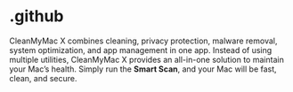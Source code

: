 # .github
CleanMyMac X combines cleaning, privacy protection, malware removal, system optimization, and app management in one app. Instead of using multiple utilities, CleanMyMac X provides an all-in-one solution to maintain your Mac’s health. Simply run the **Smart Scan**, and your Mac will be fast, clean, and secure.
